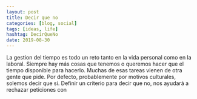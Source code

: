 ```yaml
---
layout: post
title: Decir que no
categories: [blog, social]
tags: [ideas, life]
hashtag: DecirQueNo
date: 2019-08-30
---
```


La gestion del tiempo es todo un reto tanto en la vida personal como en la laboral. Siempre hay más cosas que tenemos o queremos hacer que el tiempo disponible para hacerlo. Muchas de esas tareas vienen de otra gente que pide. Por defecto, probablemente por motivos culturales, solemos decir que si. Definir un criterio para decir que no, nos ayudará a rechazar peticiones con 
